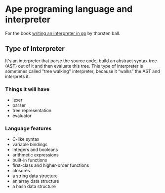 # Ape programing language and interpreter

For the book [writing an interpreter in go](https://interpreterbook.com/) by thorsten ball.

## Type of Interpreter

It's an interpreter that parse the source code, build an abstract syntax tree (AST) out of it and then evaluate this tree. This type of interpreter is sometimes called "tree walking" interpreter, because it “walks” the AST and interprets it.

### Things it will have

- lexer
- parser
- tree representation
- evaluator

### Language features

- C-like syntax
- variable bindings
- integers and booleans
- arithmetic expressions
- built-in functions
- first-class and higher-order functions
- closures
- a string data structure
- an array data structure
- a hash data structure
